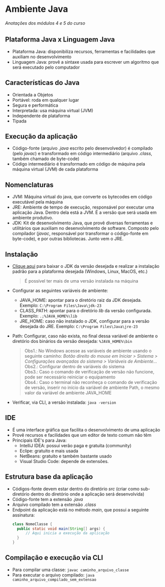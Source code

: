 # Ambiente Java

###### _Anotações dos módulos 4 e 5 do curso_

## Plataforma Java x Linguagem Java

- Plataforma Java: disponibiliza recursos, ferramentas e facilidades que auxiliam no desenvolvimento
- Linguagem Java: provê a sintaxe usada para escrever um algoritmo que será executado pelo computador

## Características do Java

- Orientada a Objetos
- Portável: roda em qualquer lugar
- Segura e performática
- Interpretada: usa máquina virtual (JVM)
- Independente de plataforma
- Tipada

## Execução da aplicação

- Código-fonte (arquivo _.java_ escrito pelo desenvolvedor) é compilado (pelo _javac_) e transformado em código intermediário (arquivo _.class_, também chamado de byte-code)
- Código intermediário é transformado em código de máquina pela máquina virtual (JVM) de cada plataforma

## Nomenclaturas

- JVM: Máquina virtual do java, que converte os bytecodes em código executável pela máquina
- JRE: Ambiente de tempo de execução, responsável por executar uma aplicação Java. Dentro dela está a JVM. É a versão que será usada em ambiente produtivo.
- JDK: Kit de desenvolvimento Java, que provê diversas ferramentas e utilitários que auxiliam no desenvolvimento de software. Composto pelo compilador (_javac_, responsável por transformar o código-fonte em byte-code), e por outras bibliotecas. Junto vem o JRE.

## Instalação

- [Clique aqui](https://www.oracle.com/br/java/technologies/downloads/) para baixar o JDK da versão desejada e realizar a instalação padrão para a plataforma desejada (Windows, Linux, MacOS, etc.)
    > É possível ter mais de uma versão instalada na máquina
- Configurar as seguintes variáveis de ambiente:
  - JAVA_HOME: apontar para o diretório raiz da JDK desejada. Exemplo: `C:\Program Files\Java\jdk-23`
  - CLASS_PATH: apontar para o diretório _lib_ da versão configurada. Exemplo: `.;%JAVA_HOME%\lib`
  - JRE_HOME: caso não instalado o JDK, configurar para a versão desejada do JRE. Exemplo: `C:\Program Files\Java\jre-23`
- Path: Configurar, caso não exista, no final dessa variável de ambiente o diretório dos binários da versão desejada: `%JAVA_HOME%\bin`

    > Obs1.: No Windows acesse as variáveis de ambiente usando o seguinte caminho: _Botão direito do mouse em Iniciar > Sistema > Configurações avançadas do sistema > Variáveis de Ambiente..._\
    Obs2.: Configurar dentro de variáveis do sistema\
    Obs3.: Caso o comando de verificação de versão não funcione, pode ser necessário reiniciar o equipamento\
    Obs4.: Caso o terminal não reconheça o comando de verificação de versão, inserir no início da variável de ambiente Path, o mesmo valor da variável de ambiente JAVA_HOME
- Verificar, via CLI, a versão instalada: `java -version`

## IDE

- É uma interface gráfica que facilita o desenvolvimento de uma aplicação
- Provê recursos e facilidades que um editor de texto comum não têm
- Principais IDE's para Java:
  - IntelliJ IDEA: possui verão paga e gratuita (community)
  - Eclipe: gratuito e mais usada
  - NetBeans: gratuito e também bastante usado
  - Visual Studio Code: depende de extensões.

## Estrutura base da aplicação

- Códigos-fonte devem estar dentro do diretório _src_ (criar como sub-diretório dentro do diretório onde a aplicação será desenvolvida)
- Código-fonte tem a extensão _.java_
- Arquivo compilado tem a extensão _.class_
- Endpoint da aplicação está no método _main_, que possui a seguinte assinatura:
  ~~~java
  class NomeClasse {
    public static void main(String[] args) {
        // Aqui inicia a execução da aplicação
    }
  }
  ~~~

## Compilação e execução via CLI

- Para compilar uma classe: `javac caminho_arquivo_classe`
- Para executar o arquivo compilado: `java caminho_arquivo_compilado_sem_extensao`